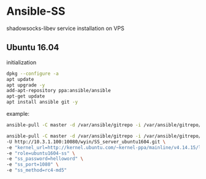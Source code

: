 # Ansible-SS
shadowsocks-libev service installation on VPS

## Ubuntu 16.04 
initialization
```bash
dpkg --configure -a
apt update
apt upgrade -y 
add-apt-repository ppa:ansible/ansible
apt-get update
apt install ansible git -y
```

example:
```bash
ansible-pull -C master -d /var/ansible/gitrepo -i /var/ansible/gitrepo/hosts -U https://github.com/Will-Yin/Ansible-SS.git -e "role=ubuntu1604-ss"

ansible-pull -C master -d /var/ansible/gitrepo -i /var/ansible/gitrepo/hosts
-U http://10.3.1.100:10080/wyin/SS_server_ubuntu1604.git \
-e "kernel_url=http://kernel.ubuntu.com/~kernel-ppa/mainline/v4.14.15/linux-image-4.14.15-041415-generic_4.14.15-041415.201801231530_amd64.deb" \
-e "role=ubuntu1604-ss" \
-e "ss_password=helloword" \
-e "ss_port=1080" \
-e "ss_method=rc4-md5"
```